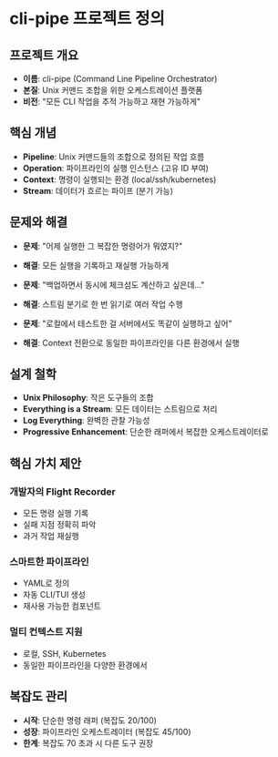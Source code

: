 # cli-pipe 프로젝트 정의

## 프로젝트 개요
- **이름**: cli-pipe (Command Line Pipeline Orchestrator)
- **본질**: Unix 커맨드 조합을 위한 오케스트레이션 플랫폼
- **비전**: "모든 CLI 작업을 추적 가능하고 재현 가능하게"

## 핵심 개념
- **Pipeline**: Unix 커맨드들의 조합으로 정의된 작업 흐름
- **Operation**: 파이프라인의 실행 인스턴스 (고유 ID 부여)
- **Context**: 명령이 실행되는 환경 (local/ssh/kubernetes)
- **Stream**: 데이터가 흐르는 파이프 (분기 가능)

## 문제와 해결
- **문제**: "어제 실행한 그 복잡한 명령어가 뭐였지?"
- **해결**: 모든 실행을 기록하고 재실행 가능하게

- **문제**: "백업하면서 동시에 체크섬도 계산하고 싶은데..."
- **해결**: 스트림 분기로 한 번 읽기로 여러 작업 수행

- **문제**: "로컬에서 테스트한 걸 서버에서도 똑같이 실행하고 싶어"
- **해결**: Context 전환으로 동일한 파이프라인을 다른 환경에서 실행

## 설계 철학
- **Unix Philosophy**: 작은 도구들의 조합
- **Everything is a Stream**: 모든 데이터는 스트림으로 처리
- **Log Everything**: 완벽한 관찰 가능성
- **Progressive Enhancement**: 단순한 래퍼에서 복잡한 오케스트레이터로

## 핵심 가치 제안
### 개발자의 Flight Recorder
- 모든 명령 실행 기록
- 실패 지점 정확히 파악
- 과거 작업 재실행

### 스마트한 파이프라인
- YAML로 정의
- 자동 CLI/TUI 생성
- 재사용 가능한 컴포넌트

### 멀티 컨텍스트 지원
- 로컬, SSH, Kubernetes
- 동일한 파이프라인을 다양한 환경에서

## 복잡도 관리
- **시작**: 단순한 명령 래퍼 (복잡도 20/100)
- **성장**: 파이프라인 오케스트레이터 (복잡도 45/100)
- **한계**: 복잡도 70 초과 시 다른 도구 권장